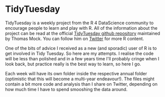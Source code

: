 # TidyTuesday
TidyTuesday is a weekly project from the R 4 DataScience community to encourage people to learn and play with R. All of the information about the project can be read at the official [TidyTuesday github repository](https://github.com/rfordatascience/tidytuesday) maintained by Thomas Mock. You can follow him on [Twitter](https://twitter.com/thomas_mock) for more R content.

One of the bits of advice I received as a new (and sporadic) user of R is to get involved in Tidy Tuesday. So here are my attempts. I realise the code will be less than polished and in a few years time I'll probably cringe when I look back, but practice really is the best way to learn, so here I go.

Each week will have its own folder inside the respective annual folder (optimistic that this will become a multi-year endeavour!). The files might contain a bit more code and analysis than I share on Twitter, depending on how much time I have to spend smooshing the data around.
